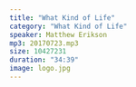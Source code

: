 ```yaml
---
title: "What Kind of Life"
category: "What Kind of Life"
speaker: Matthew Erikson 
mp3: 20170723.mp3
size: 10427231
duration: "34:39"
image: logo.jpg
---
```

